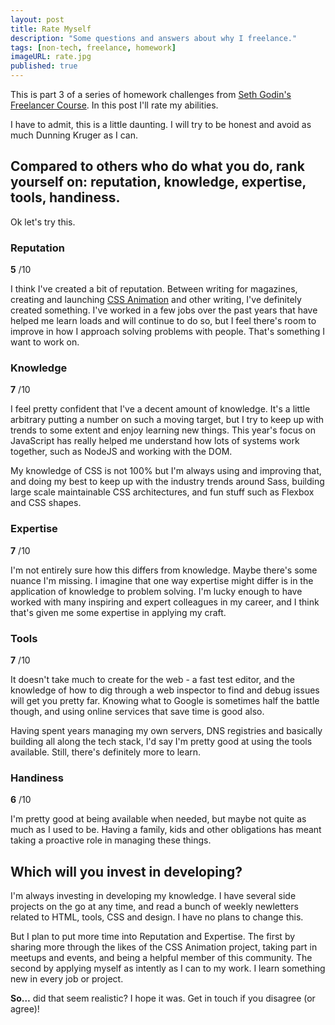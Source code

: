 ```yaml
---
layout: post
title: Rate Myself
description: "Some questions and answers about why I freelance."
tags: [non-tech, freelance, homework]
imageURL: rate.jpg
published: true
---
```


This is part 3 of a series of homework challenges from [Seth Godin's Freelancer Course](https://www.udemy.com/seth-godin-freelancer-course/learn/v4/). In this post I'll rate my abilities.

I have to admit, this is a little daunting. I will try to be honest and avoid as much Dunning Kruger as I can.

## Compared to others who do what you do, rank yourself on: reputation, knowledge, expertise, tools, handiness.

Ok let's try this.

### Reputation

**5** /10

I think I've created a bit of reputation. Between writing for magazines, creating and launching [CSS Animation](https://cssanimation.rocks) and other writing, I've definitely created something. I've worked in a few jobs over the past years that have helped me learn loads and will continue to do so, but I feel there's room to improve in how I approach solving problems with people. That's something I want to work on.

### Knowledge

**7** /10

I feel pretty confident that I've a decent amount of knowledge. It's a little arbitrary putting a number on such a moving target, but I try to keep up with trends to some extent and enjoy learning new things. This year's focus on JavaScript has really helped me understand how lots of systems work together, such as NodeJS and working with the DOM.

My knowledge of CSS is not 100% but I'm always using and improving that, and doing my best to keep up with the industry trends around Sass, building large scale maintainable CSS architectures, and fun stuff such as Flexbox and CSS shapes.

### Expertise

**7** /10

I'm not entirely sure how this differs from knowledge. Maybe there's some nuance I'm missing. I imagine that one way expertise might differ is in the application of knowledge to problem solving. I'm lucky enough to have worked with many inspiring and expert colleagues in my career, and I think that's given me some expertise in applying my craft.

### Tools

**7** /10

It doesn't take much to create for the web - a fast test editor, and the knowledge of how to dig through a web inspector to find and debug issues will get you pretty far. Knowing what to Google is sometimes half the battle though, and using online services that save time is good also.

Having spent years managing my own servers, DNS registries and basically building all along the tech stack, I'd say I'm pretty good at using the tools available. Still, there's definitely more to learn.

### Handiness

**6** /10

I'm pretty good at being available when needed, but maybe not quite as much as I used to be. Having a family, kids and other obligations has meant taking a proactive role in managing these things.

## Which will you invest in developing?

I'm always investing in developing my knowledge. I have several side projects on the go at any time, and read a bunch of weekly newletters related to HTML, tools, CSS and design. I have no plans to change this.

But I plan to put more time into Reputation and Expertise. The first by sharing more through the likes of the CSS Animation project, taking part in meetups and events, and being a helpful member of this community. The second by applying myself as intently as I can to my work. I learn something new in every job or project.

**So&hellip;** did that seem realistic? I hope it was. Get in touch if you disagree (or agree)!
